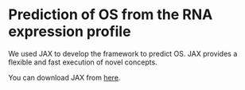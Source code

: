 # Prediction of OS from the RNA expression profile
We used JAX to develop the framework to predict OS. JAX provides a flexible and fast execution of novel concepts. 

You can download JAX from [here](https://github.com/google/jax).
